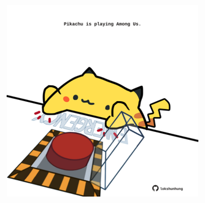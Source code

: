 <!-- built at 29/04/2021, 03:08:58 UTC -->
<p align="center">
  <img width="500" height="500" src="./ReadmeImage.svg">
</p>
